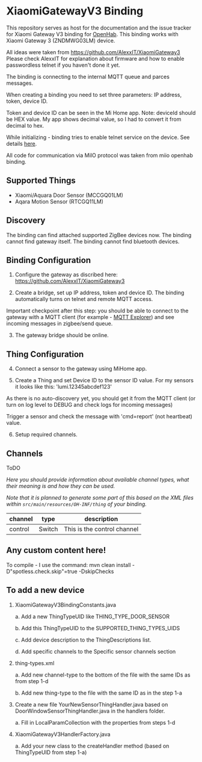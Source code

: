 # XiaomiGatewayV3 Binding

This repository serves as host for the documentation and the issue tracker for Xiaomi Gateway V3 binding for [OpenHab](https://openhab.org).
This binding works with Xiaomi Gateway 3 (ZNDMWG03LM) device.

All ideas were taken from https://github.com/AlexxIT/XiaomiGateway3
Please check AlexxIT for explanation about firmware and how to enable passwordless telnet if you haven't done it yet.

The binding is connecting to the internal MQTT queue and parces messages.

When creating a binding you need to set three parameters: IP address, token, device ID.

Token and device ID can be seen in the Mi Home app. Note: deviceId should be HEX value. My app shows decimal value, so I had to convert it from decimal to hex.

While initializing - binding tries to enable telnet service on the device. See details [here](https://community.home-assistant.io/t/xiaomi-mijia-smart-multi-mode-gateway-zndmwg03lm-support/159586/61).

All code for communication via MiIO protocol was taken from miio openhab binding.


## Supported Things

- Xiaomi/Aquara Door Sensor (MCCGQ01LM)
- Aqara Motion Sensor (RTCGQ11LM)

## Discovery

The binding can find attached supported ZigBee devices now.
The binding cannot find gateway itself.
The binding cannot find bluetooth devices.

## Binding Configuration

1. Configure the gateway as discribed here: https://github.com/AlexxIT/XiaomiGateway3

2. Create a bridge, set up IP address, token and device ID. The binding automatically turns on telnet and remote MQTT access. 

Important checkpoint after this step: you should be able to connect to the gateway with a MQTT client (for example - [MQTT Explorer](http://mqtt-explorer.com/)) and see incoming messages in zigbee/send queue.

3. The gateway bridge should be online. 


## Thing Configuration

4. Connect a sensor to the gateway using MiHome app.

5. Create a Thing and set Device ID to the sensor ID value. For my sensors it looks like this: 'lumi.12345abcdef123'

As there is no auto-discovery yet, you should get it from the MQTT client (or turn on log level to DEBUG and check logs for incoming messages)

Trigger a sensor and check the message with 'cmd=report' (not heartbeat) value.  

6. Setup required channels.


## Channels

ToDO 

_Here you should provide information about available channel types, what their meaning is and how they can be used._

_Note that it is planned to generate some part of this based on the XML files within ```src/main/resources/OH-INF/thing``` of your binding._

| channel  | type   | description                  |
|----------|--------|------------------------------|
| control  | Switch | This is the control channel  |


## Any custom content here!


To compile - I use the command: mvn clean install -D"spotless.check.skip"=true -DskipChecks

## To add a new device
1. XiaomiGatewayV3BindingConstants.java

    a. Add a new ThingTypeUID like THING_TYPE_DOOR_SENSOR

    b. Add this ThingTypeUID to the SUPPORTED_THING_TYPES_UIDS    

    c. Add device description to the ThingDescriptions list.

    d. Add specific channels to the Specific sensor channels section

2. thing-types.xml

    a. Add new channel-type to the bottom of the file with the same IDs as from step 1-d

    b. Add new thing-type to the file with the same ID as in the step 1-a

3. Create a new file YourNewSensorThingHandler.java based on DoorWindowSensorThingHandler.java in the handlers folder.

    a. Fill in LocalParamCollection with the properties from steps 1-d 

4. XiaomiGatewayV3HandlerFactory.java

    a. Add your new class to the createHandler method (based on ThingTypeUID from step 1-a)

